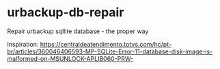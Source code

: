 # urbackup-db-repair
Repair urbackup sqllite database - the proper way

Inspiration:
https://centraldeatendimento.totvs.com/hc/pt-br/articles/360046406593-MP-SQLite-Error-11-database-disk-image-is-malformed-on-MSUNLOCK-APLIB060-PRW-
